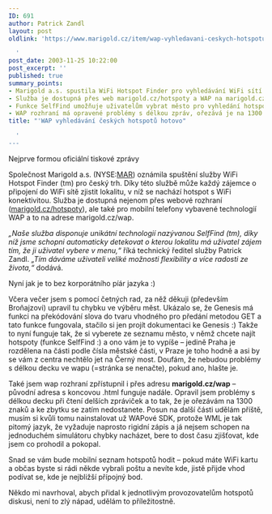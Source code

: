 ```yaml
---
ID: 691
author: Patrick Zandl
layout: post
oldlink: 'https://www.marigold.cz/item/wap-vyhledavani-ceskych-hotspotu-hotovo

  '
post_date: 2003-11-25 10:22:00
post_excerpt: ''
published: true
summary_points:
- Marigold a.s. spustila WiFi Hotspot Finder pro vyhledávání WiFi sítí v ČR.
- Služba je dostupná přes web marigold.cz/hotspoty a WAP na marigold.cz/wap.
- Funkce SelfFind umožňuje uživatelům vybrat město pro vyhledání hotspotů.
- WAP rozhraní má opravené problémy s délkou zpráv, ořezává je na 1300 znaků.
title: "'WAP vyhledávání českých hotspotů hotovo"

  '
---
```


<p>
Nejprve formou oficiální tiskové zprávy</p>

<p>
Společnost Marigold a.s. (NYSE:<A href="http://finance.yahoo.com/q?s=MAR&amp;d=t" target=_blank>MAR</A>) oznámila spuštění služby WiFi Hotspot Finder (tm) pro český trh. Díky této službě může každý zájemce o připojení do WiFi sítě zjistit lokalitu, v níž se nachází hotspot s WiFi konektivitou. Služba je dostupná nejenom přes webové rozhraní (<A href="http://www.marigold.cz/hotspoty">marigold.cz/hotspoty</A>), ale také pro mobilní telefony vybavené technologií WAP a to na adrese marigold.cz/wap. </p>

<p>
<EM>&#8222;Naše služba disponuje unikátní technologií nazývanou SelfFind (tm), díky níž jsme schopni automaticky detekovat o kterou lokalitu má uživatel zájem tím, že ji uživatel vybere v menu,&#8220;</EM> říká technický ředitel služby Patrick Zandl. <EM>&#8222;Tím dáváme uživateli veliké možnosti flexibility a více radosti ze života,&#8220;</EM> dodává.</p>

<p>
Nyní jak je to bez korporátního píár jazyka :) </p>

<p>
Včera večer jsem s pomocí četných rad, za něž děkuji (především Broňajzovi) upravil tu chybku ve výběru měst. Ukázalo se, že Genesis má funkci na překódování slova do tvaru vhodného pro předání metodou GET a tato funkce fungovala, stačilo si jen projít dokumentaci ke Genesis :) Takže to nyní funguje tak, že si vyberete ze seznamu město, v němž chcete najít hotspoty (funkce SelfFind :) a ono vám je to vypíše &#8211; jedině Praha je rozdělena na části podle čísla městské části, v Praze je toho hodně a asi by se vám z centra nechtělo jet na Černý most. Doufám, že nebudou problémy s délkou decku ve wapu (=stránka se nenačte), pokud ano, hlašte je.</p>

<p>
Také jsem wap rozhraní zpřístupnil i přes adresu <STRONG>marigold.cz/wap</STRONG> &#8211; původní adresa s koncovou .html funguje nadále. Opravil jsem problémy s délkou decku při čtení delších zpráviček a to tak, že je ořezávám na 1300 znaků a ke zbytku se zatím nedostanete. Posun na další části udělám příště, musím si kvůli tomu nainstalovat už WAPové SDK, protože WML je tak pitomý jazyk, že vyžaduje naprosto rigidní zápis a já nejsem schopen na jednoduchém simulátoru chybky nacházet, bere to dost času zjišťovat, kde jsem co prohodil a pokopal. </p>

<p>
Snad se vám bude mobilní seznam hotspotů hodit &#8211; pokud máte WiFi kartu a občas byste si rádi někde vybrali poštu a nevíte kde, jistě přijde vhod podívat se, kde je nejbližší přípojný bod. </p>

<p>
Někdo mi navrhoval, abych přidal k jednotlivým provozovatelům hotspotů diskusi, není to zlý nápad, udělám to příležitostně. </p>